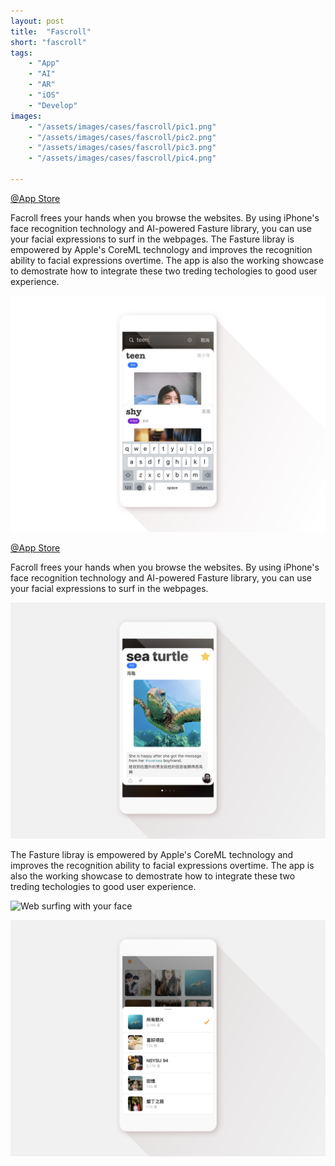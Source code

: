 ```yaml
---
layout: post
title:  "Fascroll"
short: "fascroll"
tags:
    - "App"
    - "AI"
    - "AR"
    - "iOS"
    - "Develop"
images: 
    - "/assets/images/cases/fascroll/pic1.png"
    - "/assets/images/cases/fascroll/pic2.png"
    - "/assets/images/cases/fascroll/pic3.png"
    - "/assets/images/cases/fascroll/pic4.png"

---
```

[@App Store](https://apps.apple.com/app/fascroll/id1443704703)

<!--summary-->

Facroll frees your hands when you browse the websites. By using iPhone's face recognition technology and AI-powered Fasture library, you can use your facial expressions to surf in the webpages. The Fasture libray is empowered by Apple's CoreML technology and improves the recognition ability to facial expressions overtime. The app is also the working showcase to demostrate how to integrate these two treding techologies to good user experience.

<!--more-->
![Web surfing with your face](/assets/images/cases/woca/pic1.png)

[@App Store](https://apps.apple.com/app/fascroll/id1443704703)

Facroll frees your hands when you browse the websites. By using iPhone's face recognition technology and AI-powered Fasture library, you can use your facial expressions to surf in the webpages.

![Web surfing with your face](/assets/images/cases/woca/pic2.png)

The Fasture libray is empowered by Apple's CoreML technology and improves the recognition ability to facial expressions overtime. The app is also the working showcase to demostrate how to integrate these two treding techologies to good user experience.

![Web surfing with your face](/assets/images/cases/woca/pic3.png)

![Web surfing with your face](/assets/images/cases/woca/pic4.png)